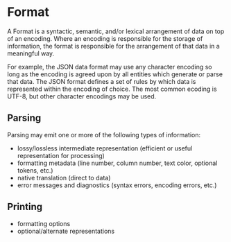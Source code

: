 # Format

A Format is a syntactic, semantic, and/or lexical arrangement of data on top of
an encoding. Where an encoding is responsible for the storage of information,
the format is responsible for the arrangement of that data in a meaningful way.

For example, the JSON data format may use any character encoding so long as the
encoding is agreed upon by all entities which generate or parse that data. The
JSON format defines a set of rules by which data is represented within the
encoding of choice. The most common ecoding is UTF-8, but other character
encodings may be used.

## Parsing

Parsing may emit one or more of the following types of information:

- lossy/lossless intermediate representation (efficient or useful representation for processing)
- formatting metadata (line number, column number, text color, optional tokens, etc.)
- native translation (direct to data)
- error messages and diagnostics (syntax errors, encoding errors, etc.)

## Printing

- formatting options
- optional/alternate representations

